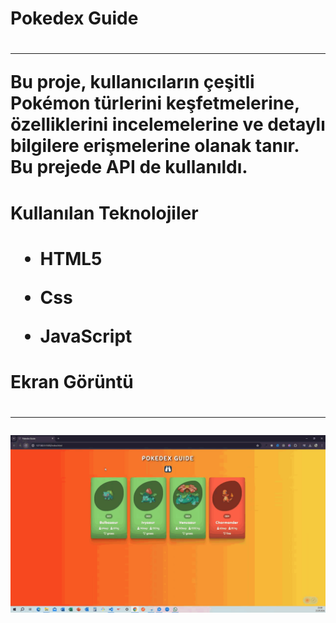 <h1> Pokedex Guide <h1>
<hr>
Bu proje, kullanıcıların çeşitli Pokémon türlerini keşfetmelerine, özelliklerini incelemelerine ve detaylı bilgilere erişmelerine olanak tanır. Bu prejede API de kullanıldı.<br>

<h1> Kullanılan Teknolojiler <h1>

- HTML5 <br>

- Css <br>

- JavaScript <br>

<h1> Ekran Görüntü <h1>
<hr>

![](Pokedex.gif)

